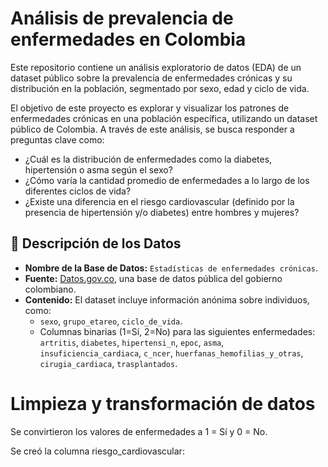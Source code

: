 # Análisis de prevalencia de enfermedades en Colombia
Este repositorio contiene un análisis exploratorio de datos (EDA) de un dataset público sobre la prevalencia de enfermedades crónicas y su distribución en la población, segmentado por sexo, edad y ciclo de vida.

El objetivo de este proyecto es explorar y visualizar los patrones de enfermedades crónicas en una población específica, utilizando un dataset público de Colombia. A través de este análisis, se busca responder a preguntas clave como:

* ¿Cuál es la distribución de enfermedades como la diabetes, hipertensión o asma según el sexo?
* ¿Cómo varía la cantidad promedio de enfermedades a lo largo de los diferentes ciclos de vida?
* ¿Existe una diferencia en el riesgo cardiovascular (definido por la presencia de hipertensión y/o diabetes) entre hombres y mujeres?

## 📂 Descripción de los Datos

* **Nombre de la Base de Datos:** `Estadísticas de enfermedades crónicas`.
* **Fuente:** [Datos.gov.co](https://www.datos.gov.co/resource/4iz7-suhz.json), una base de datos pública del gobierno colombiano.
* **Contenido:** El dataset incluye información anónima sobre individuos, como:
    * `sexo`, `grupo_etareo`, `ciclo_de_vida`.
    * Columnas binarias (1=Sí, 2=No) para las siguientes enfermedades:
        `artritis`, `diabetes`, `hipertensi_n`, `epoc`, `asma`, `insuficiencia_cardiaca`, `c_ncer`, `huerfanas_hemofilias_y_otras`, `cirugia_cardiaca`, `trasplantados`.

  
#  Limpieza y transformación de datos

Se convirtieron los valores de enfermedades a 1 = Sí y 0 = No.

Se creó la columna riesgo_cardiovascular:
